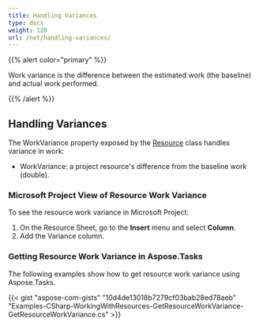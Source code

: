 ```yaml
---
title: Handling Variances
type: docs
weight: 120
url: /net/handling-variances/
---
```


{{% alert color="primary" %}} 

Work variance is the difference between the estimated work (the baseline) and actual work performed.

{{% /alert %}}

## **Handling Variances**
The WorkVariance property exposed by the [Resource](https://apireference.aspose.com/tasks/net/aspose.tasks/resource) class handles variance in work:

- WorkVariance: a project resource's difference from the baseline work (double).
### **Microsoft Project View of Resource Work Variance**
To see the resource work variance in Microsoft Project:

1. On the Resource Sheet, go to the **Insert** menu and select **Column**.
2. Add the Variance column.
### **Getting Resource Work Variance in Aspose.Tasks**
The following examples show how to get resource work variance using Aspose.Tasks.

{{< gist "aspose-com-gists" "10d4de13018b7279cf03bab28ed78aeb" "Examples-CSharp-WorkingWithResources-GetResourceWorkVariance-GetResourceWorkVariance.cs" >}}
